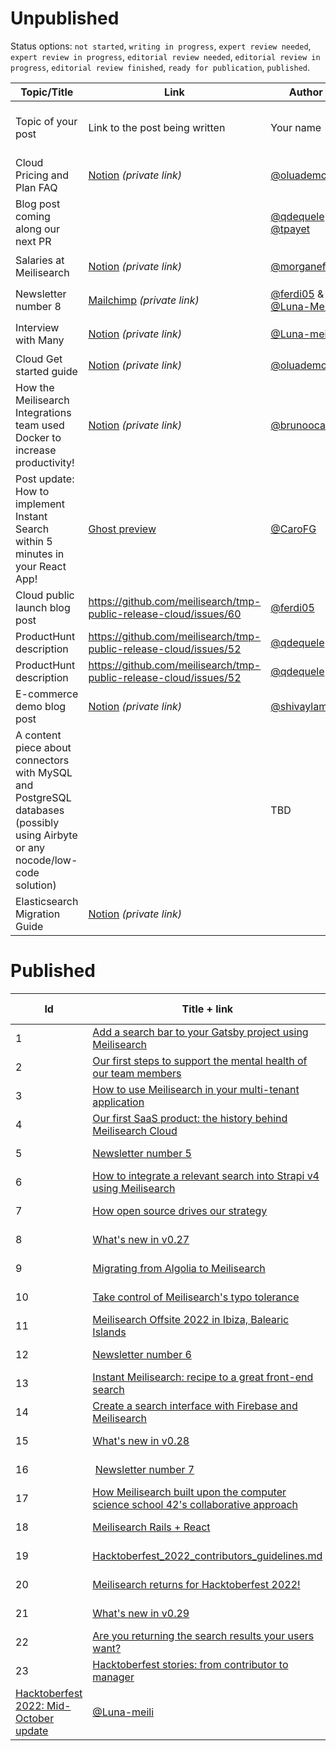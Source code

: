 # Unpublished

Status options: `not started`, `writing in progress`, `expert review needed`, `expert review in progress`, `editorial review needed`, `editorial review in progress`, `editorial review finished`, `ready for publication`, `published`.

| Topic/Title | Link | Author | Medium | ETA | Status |
|---|---|---|---|---|---|
| Topic of your post | Link to the post being written | Your name | Mediums where the post will be published | Tentative date for the publication | Status of the publication process |
| Cloud Pricing and Plan FAQ | [Notion](https://www.notion.so/meilisearch/Pricing-and-Plan-FAQ-a5e5e24364bb41979724815c808b7887) _(private link)_ | [@oluademola](https://github.com/oluademola) | [Meilisearch Cloud website](https://cloud.meilisearch.com/) |2022-10-10 (TBC) | `editorial review finished` |
| Blog post coming along our next PR |  | [@qdequele](https://github.com/qdequele) & [@tpayet](https://github.com/tpayet) | [Meilisearch blog](https://blog.meilisearch.com/) | 🚨 2022-10-12 (TBC) | `not started` |
| Salaries at Meilisearch | [Notion](https://www.notion.so/meilisearch/Blog-article-Salaries-at-Meilisearch-347266420da840d6bc61b1938587950b) _(private link)_ | [@morganeff](https://github.com/morganeff) | [Meilisearch blog](https://blog.meilisearch.com/) |🚨 2022-10-17 | `editorial review in progress` |
| Newsletter number 8| [Mailchimp](https://us2.admin.mailchimp.com/campaigns/edit?id=5892433) _(private link)_| [@ferdi05](https://github.com/ferdi05) & [@Luna-Meili](https://github.com/Luna-Meili) | [Meilisearch newsletter](https://us2.campaign-archive.com/home/?u=27870f7b71c908a8b359599fb&id=79582d828e) | 🚨 2022-10-19 | `expert review in progress` |
| Interview with Many | [Notion](https://www.notion.so/meilisearch/Interview-with-Many-focus-on-languages-9d95ee9c99b541d688e58d4298455adb) _(private link)_  | [@Luna-meili](https://github.com/Luna-meili)| [Meilisearch blog](https://blog.meilisearch.com/) | 🚨 2022-10-20  | `editorial review needed`|
| Cloud Get started guide | [Notion](https://www.notion.so/meilisearch/Getting-Started-with-Meilisearch-Cloud-3110211869ad43fd80f9603319b6ccba) _(private link)_ | [@oluademola](https://github.com/oluademola) | [Meilisearch Cloud website](https://cloud.meilisearch.com/) | 2022-10-25 (TBC) | `writing in progress` |
|How the Meilisearch Integrations team used Docker to increase productivity!| [Notion](https://www.notion.so/meilisearch/How-the-Meilisearch-Integrations-team-used-Docker-to-increase-productivity-6b0857b5c2594be1a026d9f242bdf3d0) _(private link)_  | [@brunoocasali](https://github.com/brunoocasali) | [Meilisearch blog](https://blog.meilisearch.com/) | 2022-10-31 (TBC) | `writing in progress` |
| Post update: How to implement Instant Search within 5 minutes in your React App!| [Ghost preview](https://blog.meilisearch.com/p/9c11f742-041f-4d39-b955-c6e2d6ef1683/) | [@CaroFG](https://github.com/CaroFG) | [Meilisearch blog](https://blog.meilisearch.com/) | 2022-11-03 | `expert review in progress` |
| Cloud public launch blog post | https://github.com/meilisearch/tmp-public-release-cloud/issues/60 | [@ferdi05](https://github.com/ferdi05) | [Meilisearch blog](https://blog.meilisearch.com/) | 2022-11-07 (TBC) | `not started` |
| ProductHunt description | https://github.com/meilisearch/tmp-public-release-cloud/issues/52 | [@qdequele](https://github.com/qdequele) | [Product Hunt](https://www.producthunt.com/) | 2022-11-09 (TBC) | `not started` |
| ProductHunt description | https://github.com/meilisearch/tmp-public-release-cloud/issues/52 | [@qdequele](https://github.com/qdequele) | [Product Hunt](https://www.producthunt.com/) | 2022-11-09 (TBC) | `not started` |
| E-commerce demo blog post | [Notion](https://www.notion.so/meilisearch/Ecommerce-Demo-Tutorial-93212d48474a47519354d54b83d28a09) _(private link)_ | [@shivaylamba](https://github.com/shivaylamba) | [Meilisearch blog](https://blog.meilisearch.com/) | 2022-11-14 (TBC) | `writing in progress` |
| A content piece about connectors with MySQL and PostgreSQL databases (possibly using Airbyte or any nocode/low-code solution) |  | TBD | TBD | 2022-11-15 (TBC) | `not started` |
| Elasticsearch Migration Guide | [Notion](https://www.notion.so/meilisearch/Elasticsearch-migration-guide-45607a91cdcb4d08b19319fb7799e49f) _(private link)_ |  | [Meilisearch documentation](https://docs.meilisearch.com/) | 2022-12-12 (TBC) | `writing in progress` |

# Published

| Id | Title + link | Author | Medium | Publication date |
|---|---|---|---|---|
| 1 | [Add a search bar to your Gatsby project using Meilisearch](https://blog.meilisearch.com/add-a-search-bar-to-your-gatsby-project-using-meilisearch/) | [@shivaylamba](https://github.com/shivaylamba) | [Meilisearch blog](https://blog.meilisearch.com/) | 2022-03-30 |
| 2 | [Our first steps to support the mental health of our team members](https://blog.meilisearch.com/our-first-steps-to-support-the-mental-health-of-our-team-members/) | [@morganeff](https://github.com/morganeff) | [Meilisearch blog](https://blog.meilisearch.com/) | 2022-04-01 |
| 3 | [How to use Meilisearch in your multi-tenant application](https://blog.meilisearch.com/multi-tenancy/) | [@shivaylamba](https://github.com/shivaylamba) | [Meilisearch blog](https://blog.meilisearch.com/) |2022-04-05 |
| 4 | [Our first SaaS product: the history behind Meilisearch Cloud](https://blog.meilisearch.com/the-history-of-meilisearch-cloud/) | [@tpayet](https://github.com/tpayet) | [Meilisearch blog](https://blog.meilisearch.com/) |2022-04-06 |
| 5 | [Newsletter number 5](https://mailchi.mp/meilisearch/meilisearch-newsletter-5766633) | [@ferdi05](https://github.com/ferdi05) & [@CaroFG](https://github.com/CaroFG) | [Meilisearch newsletter](https://us2.campaign-archive.com/home/?u=27870f7b71c908a8b359599fb&id=79582d828e) |2022-04-06 |
| 6 | [How to integrate a relevant search into Strapi v4 using Meilisearch](https://blog.meilisearch.com/strapi-v4-plugin-meilisearch/)| [@CaroFG](https://github.com/CaroFG) | [Meilisearch blog](https://blog.meilisearch.com/) | 2022-04-25 |
| 7 | [How open source drives our strategy](https://blog.meilisearch.com/how-open-source-drives-our-strategy/) | [@qdequele](https://github.com/qdequele) | [Meilisearch blog](https://blog.meilisearch.com/) | 2022-05-03 |
| 8 | [What's new in v0.27](https://blog.meilisearch.com/whats-new-in-v0-27/) | [@shivaylamba](https://github.com/shivaylamba) | [Meilisearch blog](https://blog.meilisearch.com/) | 2022-05-09 |
| 9 | [Migrating from Algolia to Meilisearch](https://docs.meilisearch.com/learn/getting_started/algolia_migration.html) | [@shivaylamba](https://github.com/shivaylamba) | [Meilisearch Documentation](https://docs.meilisearch.com/) | 2022-05-25 |
| 10 | [Take control of Meilisearch's typo tolerance](https://blog.meilisearch.com/typo-tolerance/) | [@CaroFG](https://github.com/CaroFG) | [Meilisearch blog](https://blog.meilisearch.com/) | 2022-05-30 |
| 11 | [Meilisearch Offsite 2022 in Ibiza, Balearic Islands](https://blog.meilisearch.com/offsite-2022-ibiza/) | [@laurenemeili](https://github.com/laurenemeili) | [Meilisearch blog](https://blog.meilisearch.com/) | 2022-05-31 |
| 12 | [Newsletter number 6](https://mailchi.mp/meilisearch/newsletter-6) | [@ferdi05](https://github.com/ferdi05) | [Meilisearch newsletter](https://us2.campaign-archive.com/home/?u=27870f7b71c908a8b359599fb&id=79582d828e) | 2022-05-31 |
| 13 | [Instant Meilisearch: recipe to a great front-end search](https://blog.meilisearch.com/instant-meilisearch/) | [@CaroFG](https://github.com/CaroFG) | [Meilisearch blog](https://blog.meilisearch.com/) | 2022-06-13 |
| 14 | [Create a search interface with Firebase and Meilisearch](https://blog.meilisearch.com/firebase-meilisearch/) | [@alallema](https://github.com/alallema) | [Meilisearch blog](https://blog.meilisearch.com/) | 2022-06-29 |
| 15 | [What's new in v0.28](https://blog.meilisearch.com/whats-new-in-v0-28/)| [@CaroFG](https://github.com/CaroFG) | [Meilisearch blog](https://blog.meilisearch.com/) | 2022-07-11 |
| 16 | [Newsletter number 7](https://mailchi.mp/meilisearch/newsletter-7) | [@ferdi05](https://github.com/ferdi05) | [Meilisearch newsletter](https://us2.campaign-archive.com/home/?u=27870f7b71c908a8b359599fb&id=79582d828e) | 2022-07-28 |
| 17 | [How Meilisearch built upon the computer science school 42's collaborative approach](https://blog.meilisearch.com/how-meilisearch-built-upon-42-collaborative-approach/) | [@laurenemeili](https://github.com/laurenemeili) | [Meilisearch blog](https://blog.meilisearch.com/) | 2022-07-28 |
| 18 | [Meilisearch Rails + React](https://blog.meilisearch.com/how-to-integrate-an-extremely-fast-and-relevant-search-into-your-rails-app-using-meilisearch-and-react/) | [@CaroFG](https://github.com/CaroFG) | [Meilisearch blog](https://blog.meilisearch.com/) | 2022-08-22 |
| 19 | [Hacktoberfest_2022_contributors_guidelines.md](https://github.com/meilisearch/.github/blob/main/Hacktoberfest_2022_contributors_guidelines.md) | [@Luna-Meili](https://github.com/Luna-Meili) | [Github](https://github.com/meilisearch/.github) | 2022-09-26 |
| 20 | [Meilisearch returns for Hacktoberfest 2022!](https://blog.meilisearch.com/contribute-hacktoberfest-2022/) | [@Luna-Meili](https://github.com/Luna-Meili) | [Meilisearch blog](https://blog.meilisearch.com/) | 2022-09-27 |
| 21 | [What's new in v0.29](https://blog.meilisearch.com/whats-new-in-v0-29/) | [@CaroFG](https://github.com/CaroFG) | [Meilisearch blog](https://blog.meilisearch.com/) | 2022-10-03 |
| 22 | [Are you returning the search results your users want?](https://blog.meilisearch.com/matching-strategy/) | [@CaroFG](https://github.com/CaroFG) | [Meilisearch blog](https://blog.meilisearch.com/) | 2022-10-04 |
| 23 | [Hacktoberfest stories: from contributor to manager](https://blog.meilisearch.com/hacktoberfest-stories-from-contributor-to-manager/) | [@Luna-meili](https://github.com/Luna-meili)| [Meilisearch blog](https://blog.meilisearch.com/) | 2022-10-12 | 
| [Hacktoberfest 2022: Mid-October update](https://blog.meilisearch.com/hacktoberfest-2022-mid-october-update/) | [@Luna-meili](https://github.com/Luna-meili)| [Meilisearch blog](https://blog.meilisearch.com/) | 2022-10-13 | 
